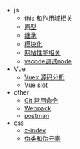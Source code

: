 - js
  - [this 和作用域相关](js/this和作用域.md)
  - [原型](js/原型.md)
  - [继承](js/继承.md)
  - [模块化](js/模块化.md)
  - [网站性能相关](performance/性能相关.md)
  - [vscode调试node](js/调试node.md)
- Vue
  - [Vuex 源码分析](vue/vuex/vuex.md)
  - [Vue slot](vue/slot.md)
- other
  - [Git 常用命令](others/git.md)
  - [Webpack](others/webpack.md)
  - [postman](others/postman.md)
- css
  - [z-index](css/z-index.md)
  - [伪类和伪元素](css/伪类和伪元素.md)
